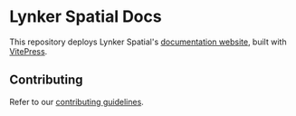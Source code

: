 # Lynker Spatial Docs

This repository deploys Lynker Spatial's [documentation website](https://docs.lynker-spatial.com), built with [VitePress](https://vitepress.dev/).

## Contributing

Refer to our [contributing guidelines](.github/workflows/contributing.md).
